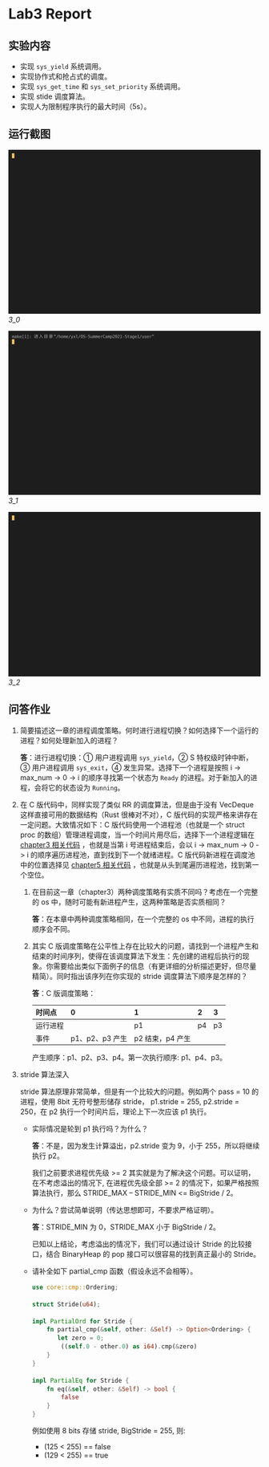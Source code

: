 # Lab3 Report

## 实验内容

- 实现 `sys_yield` 系统调用。
- 实现协作式和抢占式的调度。
- 实现 `sys_get_time` 和 `sys_set_priority` 系统调用。
- 实现 stide 调度算法。
- 实现人为限制程序执行的最大时间（5s）。

## 运行截图

![result-3_0](./result-3_0.gif)
_3_0_

![result-3_1](./result-3_1.gif)
_3_1_

![result-3_2](./result-3_2.gif)
_3_2_

## 问答作业

1. 简要描述这一章的进程调度策略。何时进行进程切换？如何选择下一个运行的进程？如何处理新加入的进程？

   **答**：进行进程切换：① 用户进程调用 `sys_yield`，② S 特权级时钟中断， ③ 用户进程调用 `sys_exit`，④ 发生异常。选择下一个进程是按照 i -> max_num -> 0 -> i 的顺序寻找第一个状态为 `Ready` 的进程。对于新加入的进程，会将它的状态设为 `Running`。

2. 在 C 版代码中，同样实现了类似 RR 的调度算法，但是由于没有 VecDeque 这样直接可用的数据结构（Rust 很棒对不对），C 版代码的实现严格来讲存在一定问题。大致情况如下：C 版代码使用一个进程池（也就是一个 struct proc 的数组）管理进程调度，当一个时间片用尽后，选择下一个进程逻辑在 [chapter3 相关代码](https://github.com/DeathWish5/ucore-Tutorial/blob/ch3/kernel/proc.c#L60-L74) ，也就是当第 i 号进程结束后，会以 i -> max_num -> 0 -> i 的顺序遍历进程池，直到找到下一个就绪进程。C 版代码新进程在调度池中的位置选择见 [chapter5 相关代码](https://github.com/DeathWish5/ucore-Tutorial/blob/ch5/kernel/proc.c#L90-L98) ，也就是从头到尾遍历进程池，找到第一个空位。

   1. 在目前这一章（chapter3）两种调度策略有实质不同吗？考虑在一个完整的 os 中，随时可能有新进程产生，这两种策略是否实质相同？

      **答**：在本章中两种调度策略相同，在一个完整的 os 中不同，进程的执行顺序会不同。

   2. 其实 C 版调度策略在公平性上存在比较大的问题，请找到一个进程产生和结束的时间序列，使得在该调度算法下发生：先创建的进程后执行的现象。你需要给出类似下面例子的信息（有更详细的分析描述更好，但尽量精简）。同时指出该序列在你实现的 stride 调度算法下顺序是怎样的？

      **答**：C 版调度策略：

      | 时间点   | 0               | 1                | 2   | 3   |
      | -------- | --------------- | ---------------- | --- | --- |
      | 运行进程 |                 | p1               | p4  | p3  |
      | 事件     | p1、p2、p3 产生 | p2 结束，p4 产生 |     |     |

      产生顺序：p1、p2、p3、p4。第一次执行顺序: p1、p4、p3。

3. stride 算法深入

   stride 算法原理非常简单，但是有一个比较大的问题。例如两个 pass = 10 的进程，使用 8bit 无符号整形储存 stride， p1.stride = 255, p2.stride = 250，在 p2 执行一个时间片后，理论上下一次应该 p1 执行。

   - 实际情况是轮到 p1 执行吗？为什么？

     **答**：不是，因为发生计算溢出，p2.stride 变为 9，小于 255，所以将继续执行 p2。

     我们之前要求进程优先级 >= 2 其实就是为了解决这个问题。可以证明，在不考虑溢出的情况下, 在进程优先级全部 >= 2 的情况下，如果严格按照算法执行，那么 STRIDE_MAX – STRIDE_MIN <= BigStride / 2。

   - 为什么？尝试简单说明（传达思想即可，不要求严格证明）。

     **答**：STRIDE_MIN 为 0，STRIDE_MAX 小于 BigStride / 2。

     已知以上结论，考虑溢出的情况下，我们可以通过设计 Stride 的比较接口，结合 BinaryHeap 的 pop 接口可以很容易的找到真正最小的 Stride。

   - 请补全如下 partial_cmp 函数（假设永远不会相等）。

     ```rust
     use core::cmp::Ordering;

     struct Stride(u64);

     impl PartialOrd for Stride {
         fn partial_cmp(&self, other: &Self) -> Option<Ordering> {
            let zero = 0;
             ((self.0 - other.0) as i64).cmp(&zero)
         }
     }

     impl PartialEq for Stride {
         fn eq(&self, other: &Self) -> bool {
             false
         }
     }
     ```

     例如使用 8 bits 存储 stride, BigStride = 255, 则:

     - (125 < 255) == false
     - (129 < 255) == true
